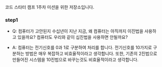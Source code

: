 코드 스타터 캠프 1주차 미션을 위한 저장소입니다.

### step1
- Q: 컴퓨터가 고안된지 수십년이 지난 지금, 왜 컴퓨터는 아직까지 이진법을 사용하고 있을까요? 컴퓨터도 우리와 같이 십진법을 사용하면 안될까요?

- A: 컴퓨터는 전기신호를 0과 1로 구분하여 처리를 합니다. 전기신호를 10가지로 구분하는 방법은 매우 복잡하고 비효율적이라고 생각합니다. 또한, 기존의 2진법으로 만들어진 시스템을 10진법으로 바꾸는것도 비효율적이라고 생각합니다.
